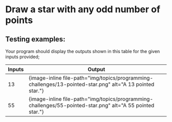 # Draw a star with any odd number of points

## Testing examples:

Your program should display the outputs shown in this table for the given inputs provided;

| Inputs | Output                                                                                                    |
| ------ | --------------------------------------------------------------------------------------------------------- |
| 13     | {image-inline file-path="img/topics/programming-challenges/13-pointed-star.png" alt="A 13 pointed star."} |
| 55     | {image-inline file-path="img/topics/programming-challenges/55-pointed-star.png" alt="A 55 pointed star."} |
